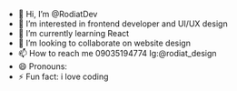 - 👋 Hi, I’m @RodiatDev
- 👀 I’m interested in frontend developer and UI/UX design
- 🌱 I’m currently learning React 
- 💞️ I’m looking to collaborate on website design 
- 📫 How to reach me 09035194774 Ig:@rodiat_design
- 😄 Pronouns: 
- ⚡ Fun fact: i love coding 

<!---
RodiatDev/RodiatDev is a ✨ special ✨ repository because its `README.md` (this file) appears on your GitHub profile.
You can click the Preview link to take a look at your changes.
--->
